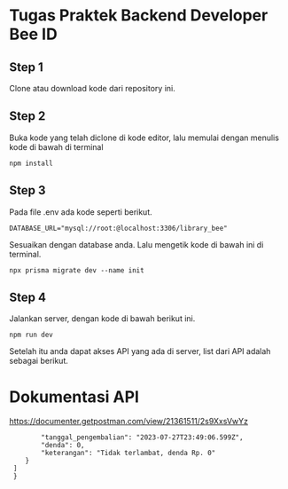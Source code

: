 # Tugas Praktek Backend Developer Bee ID

## Step 1
Clone atau download kode dari repository ini.

## Step 2
Buka kode yang telah diclone di kode editor, lalu memulai dengan menulis kode di bawah di terminal
```
npm install
```

## Step 3
Pada file .env ada kode seperti berikut.
```
DATABASE_URL="mysql://root:@localhost:3306/library_bee"
```
Sesuaikan dengan database anda. Lalu mengetik kode di bawah ini di terminal.
```
npx prisma migrate dev --name init
```

## Step 4
Jalankan server, dengan kode di bawah berikut ini.
```
npm run dev
```
Setelah itu anda dapat akses API yang ada di server, list dari API adalah sebagai berikut.

# Dokumentasi API
https://documenter.getpostman.com/view/21361511/2s9XxsVwYz

            "tanggal_pengembalian": "2023-07-27T23:49:06.599Z",
            "denda": 0,
            "keterangan": "Tidak terlambat, denda Rp. 0"
        }
     ]
     }
